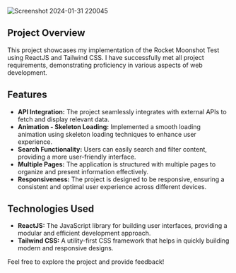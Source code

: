 ![Screenshot 2024-01-31 220045](https://github.com/VibhourSharma/Pixabay/assets/110191186/37e39908-dadb-40f1-bcf9-d887d9802f0f)

## **Project Overview**
This project showcases my implementation of the Rocket Moonshot Test using ReactJS and Tailwind CSS. I have successfully met all project requirements, demonstrating proficiency in various aspects of web development.

## **Features**
- **API Integration:** The project seamlessly integrates with external APIs to fetch and display relevant data.
- **Animation - Skeleton Loading:** Implemented a smooth loading animation using skeleton loading techniques to enhance user experience.
- **Search Functionality:** Users can easily search and filter content, providing a more user-friendly interface.
- **Multiple Pages:** The application is structured with multiple pages to organize and present information effectively.
- **Responsiveness:** The project is designed to be responsive, ensuring a consistent and optimal user experience across different devices.

## **Technologies Used**
- **ReactJS:** The JavaScript library for building user interfaces, providing a modular and efficient development approach.
- **Tailwind CSS:** A utility-first CSS framework that helps in quickly building modern and responsive designs.

Feel free to explore the project and provide feedback!
